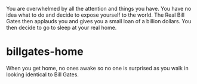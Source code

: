 You are overwhelmed by all the attention and things you have. You have no idea what to do and decide to expose yourself to the world. The Real Bill Gates then applauds you and gives you a small loan of a billion dollars. You then decide to go to sleep at your real home.

# billgates-home
When you get home, no ones awake so no one is surprised as you walk in looking identical to Bill Gates.
